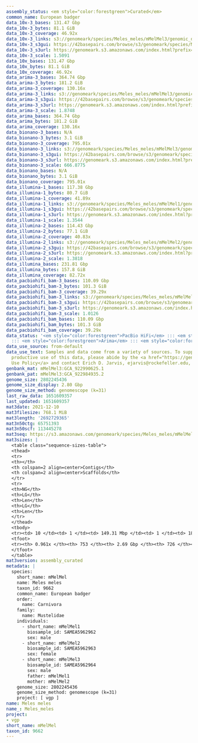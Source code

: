 ```yaml
---
assembly_status: <em style="color:forestgreen">Curated</em>
common_name: European badger
data_10x-3_bases: 131.47 Gbp
data_10x-3_bytes: 81.1 GiB
data_10x-3_coverage: 46.92x
data_10x-3_links: s3://genomeark/species/Meles_meles/mMelMel3/genomic_data/10x/<br>
data_10x-3_s3gui: https://42basepairs.com/browse/s3/genomeark/species/Meles_meles/mMelMel3/genomic_data/10x/
data_10x-3_s3url: https://genomeark.s3.amazonaws.com/index.html?prefix=species/Meles_meles/mMelMel3/genomic_data/10x/
data_10x-3_scale: 1.5091
data_10x_bases: 131.47 Gbp
data_10x_bytes: 81.1 GiB
data_10x_coverage: 46.92x
data_arima-3_bases: 364.74 Gbp
data_arima-3_bytes: 181.2 GiB
data_arima-3_coverage: 130.16x
data_arima-3_links: s3://genomeark/species/Meles_meles/mMelMel3/genomic_data/arima/<br>
data_arima-3_s3gui: https://42basepairs.com/browse/s3/genomeark/species/Meles_meles/mMelMel3/genomic_data/arima/
data_arima-3_s3url: https://genomeark.s3.amazonaws.com/index.html?prefix=species/Meles_meles/mMelMel3/genomic_data/arima/
data_arima-3_scale: 1.8748
data_arima_bases: 364.74 Gbp
data_arima_bytes: 181.2 GiB
data_arima_coverage: 130.16x
data_bionano-3_bases: N/A
data_bionano-3_bytes: 3.1 GiB
data_bionano-3_coverage: 795.01x
data_bionano-3_links: s3://genomeark/species/Meles_meles/mMelMel3/genomic_data/bionano/<br>
data_bionano-3_s3gui: https://42basepairs.com/browse/s3/genomeark/species/Meles_meles/mMelMel3/genomic_data/bionano/
data_bionano-3_s3url: https://genomeark.s3.amazonaws.com/index.html?prefix=species/Meles_meles/mMelMel3/genomic_data/bionano/
data_bionano-3_scale: 666.8775
data_bionano_bases: N/A
data_bionano_bytes: 3.1 GiB
data_bionano_coverage: 795.01x
data_illumina-1_bases: 117.38 Gbp
data_illumina-1_bytes: 80.7 GiB
data_illumina-1_coverage: 41.89x
data_illumina-1_links: s3://genomeark/species/Meles_meles/mMelMel1/genomic_data/illumina/<br>
data_illumina-1_s3gui: https://42basepairs.com/browse/s3/genomeark/species/Meles_meles/mMelMel1/genomic_data/illumina/
data_illumina-1_s3url: https://genomeark.s3.amazonaws.com/index.html?prefix=species/Meles_meles/mMelMel1/genomic_data/illumina/
data_illumina-1_scale: 1.3544
data_illumina-2_bases: 114.43 Gbp
data_illumina-2_bytes: 77.1 GiB
data_illumina-2_coverage: 40.83x
data_illumina-2_links: s3://genomeark/species/Meles_meles/mMelMel2/genomic_data/illumina/<br>
data_illumina-2_s3gui: https://42basepairs.com/browse/s3/genomeark/species/Meles_meles/mMelMel2/genomic_data/illumina/
data_illumina-2_s3url: https://genomeark.s3.amazonaws.com/index.html?prefix=species/Meles_meles/mMelMel2/genomic_data/illumina/
data_illumina-2_scale: 1.3818
data_illumina_bases: 231.81 Gbp
data_illumina_bytes: 157.8 GiB
data_illumina_coverage: 82.72x
data_pacbiohifi_bam-3_bases: 110.09 Gbp
data_pacbiohifi_bam-3_bytes: 101.3 GiB
data_pacbiohifi_bam-3_coverage: 39.29x
data_pacbiohifi_bam-3_links: s3://genomeark/species/Meles_meles/mMelMel3/genomic_data/pacbio_hifi/<br>
data_pacbiohifi_bam-3_s3gui: https://42basepairs.com/browse/s3/genomeark/species/Meles_meles/mMelMel3/genomic_data/pacbio_hifi/
data_pacbiohifi_bam-3_s3url: https://genomeark.s3.amazonaws.com/index.html?prefix=species/Meles_meles/mMelMel3/genomic_data/pacbio_hifi/
data_pacbiohifi_bam-3_scale: 1.0126
data_pacbiohifi_bam_bases: 110.09 Gbp
data_pacbiohifi_bam_bytes: 101.3 GiB
data_pacbiohifi_bam_coverage: 39.29x
data_status: '<em style="color:forestgreen">PacBio HiFi</em> ::: <em style="color:forestgreen">10x</em>
  ::: <em style="color:forestgreen">Arima</em> ::: <em style="color:forestgreen">Illumina</em>'
data_use_source: from-default
data_use_text: Samples and data come from a variety of sources. To support fair and
  productive use of this data, please abide by the <a href="https://genome10k.soe.ucsc.edu/data-use-policies/">Data
  Use Policy</a> and contact Erich D. Jarvis, ejarvis@rockefeller.edu, with any questions.
genbank_mat: mMelMel3:GCA_922990625.1
genbank_pat: mMelMel3:GCA_922984935.2
genome_size: 2802245436
genome_size_display: 2.80 Gbp
genome_size_method: genomescope (k=31)
last_raw_data: 1651609357
last_updated: 1651609357
mat3date: 2021-12-10
mat3filesize: 768.1 MiB
mat3length: '2692729365'
mat3n50ctg: 65751393
mat3n50scf: 113445278
mat3seq: https://s3.amazonaws.com/genomeark/species/Meles_meles/mMelMel3/assembly_curated/mMelMel3.mat.decon.20211210.fasta.gz
mat3sizes: |
  <table class="sequence-sizes-table">
  <thead>
  <tr>
  <th></th>
  <th colspan=2 align=center>Contigs</th>
  <th colspan=2 align=center>Scaffolds</th>
  </tr>
  <tr>
  <th>NG</th>
  <th>LG</th>
  <th>Len</th>
  <th>LG</th>
  <th>Len</th>
  </tr>
  </thead>
  <tbody>
  <tr><td> 10 </td><td> 1 </td><td> 149.31 Mbp </td><td> 1 </td><td> 189.37 Mbp </td></tr><tr><td> 20 </td><td> 4 </td><td> 123.64 Mbp </td><td> 2 </td><td> 166.87 Mbp </td></tr><tr><td> 30 </td><td> 6 </td><td> 85.00 Mbp </td><td> 4 </td><td> 150.67 Mbp </td></tr><tr><td> 40 </td><td> 9 </td><td> 77.68 Mbp </td><td> 6 </td><td> 123.64 Mbp </td></tr><tr style="background-color:#cccccc;"><td> 50 </td><td> 13 </td><td style="background-color:#88ff88;"> 65.75 Mbp </td><td> 9 </td><td style="background-color:#88ff88;"> 113.45 Mbp </td></tr><tr><td> 60 </td><td> 19 </td><td> 42.76 Mbp </td><td> 12 </td><td> 79.85 Mbp </td></tr><tr><td> 70 </td><td> 26 </td><td> 36.79 Mbp </td><td> 15 </td><td> 70.66 Mbp </td></tr><tr><td> 80 </td><td> 35 </td><td> 26.47 Mbp </td><td> 20 </td><td> 48.20 Mbp </td></tr><tr><td> 90 </td><td> 60 </td><td> 2.90 Mbp </td><td> 39 </td><td> 3.79 Mbp </td></tr><tr><td> 100 </td><td> 0 </td><td>  </td><td> 0 </td><td>  </td></tr></tbody>
  <tfoot>
  <tr><th> 0.961x </th><th> 753 </th><th> 2.69 Gbp </th><th> 726 </th><th> 2.69 Gbp </th></tr>
  </tfoot>
  </table>
mat3version: assembly_curated
metadata: |
  species:
    short_name: mMelMel
    name: Meles meles
    taxon_id: 9662
    common_name: European badger
    order:
      name: Carnivora
    family:
      name: Mustelidae
    individuals:
      - short_name: mMelMel1
        biosample_id: SAMEA5962962
        sex: male
      - short_name: mMelMel2
        biosample_id: SAMEA5962963
        sex: female
      - short_name: mMelMel3
        biosample_id: SAMEA5962964
        sex: male
        father: mMelMel1
        mother: mMelMel2
    genome_size: 2802245436
    genome_size_method: genomescope (k=31)
    project: [ vgp ]
name: Meles meles
name_: Meles_meles
project:
- vgp
short_name: mMelMel
taxon_id: 9662
---
```

